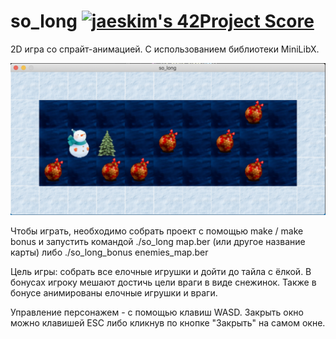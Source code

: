 # so_long [![jaeskim's 42Project Score](https://badge42.herokuapp.com/api/project/hmeriann/so_long)](https://github.com/JaeSeoKim/badge42)
2D игра со спрайт-анимацией. С использованием библиотеки MiniLibX.

![Image alt](https://github.com/hmeriann/so_long/raw/master/Screen.png)

Чтобы играть, необходимо cобрать проект с помощью make / make bonus и запустить командой ./so_long map.ber (или другое название карты) либо ./so_long_bonus enemies_map.ber

Цель игры: собрать все елочные игрушки и дойти до тайла с ёлкой. В бонусах игроку мешают достичь цели враги в виде снежинок. Также в бонусе анимированы елочные игрушки и враги.

Управление персонажем - с помощью клавиш WASD.
Закрыть окно можно клавишей ESC либо кликнув по кнопке "Закрыть" на самом окне.
